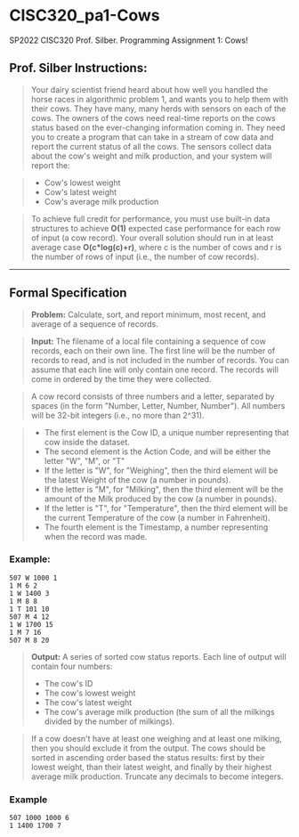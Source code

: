 # CISC320_pa1-Cows
SP2022 CISC320 Prof. Silber. Programming Assignment 1: Cows!


## Prof. Silber Instructions:

> Your dairy scientist friend heard about how well you handled the horse races in algorithmic problem 1, and wants you to help them with their cows. They have many, many herds with sensors on each of the cows. The owners of the cows need real-time reports on the cows status based on the ever-changing information coming in. They need you to create a program that can take in a stream of cow data and report the current status of all the cows. The sensors collect data about the cow's weight and milk production, and your system will report the:

> - Cow's lowest weight
> - Cow's latest weight
> - Cow's average milk production

> To achieve full credit for performance, you must use built-in data structures to achieve **O(1)** expected case performance for each row of input (a cow record). Your overall solution should run in at least average case **O(c*log(c)+r)**, where c is the number of cows and r is the number of rows of input (i.e., the number of cow records).

---
## Formal Specification

> **Problem:** Calculate, sort, and report minimum, most recent, and average of a sequence of records.

> **Input:** The filename of a local file containing a sequence of cow records, each on their own line. The first line will be the number of records to read, and is not included in the number of records. You can assume that each line will only contain one record. The records will come in ordered by the time they were collected.

> A cow record consists of three numbers and a letter, separated by spaces (in the form "Number, Letter, Number, Number"). All numbers will be 32-bit integers (i.e., no more than 2^31).

> - The first element is the Cow ID, a unique number representing that cow inside the dataset.
> - The second element is the Action Code, and will be either the letter "W", "M", or "T"
> - If the letter is "W", for "Weighing", then the third element will be the latest Weight of the cow (a number in pounds).
> - If the letter is "M", for "Milking", then the third element will be the amount of the Milk produced by the cow (a number in pounds).
> - If the letter is "T", for "Temperature", then the third element will be the current Temperature of the cow (a number in Fahrenheit).
> - The fourth element is the Timestamp, a number representing when the record was made.

### Example:
```
507 W 1000 1
1 M 6 2
1 W 1400 3
1 M 8 8
1 T 101 10
507 M 4 12
1 W 1700 15
1 M 7 16
507 M 8 20
```
> **Output:** A series of sorted cow status reports. Each line of output will contain four numbers:
> - The cow's ID
> - The cow's lowest weight
> - The cow's latest weight
> - The cow's average milk production (the sum of all the milkings divided by the number of milkings).

> If a cow doesn't have at least one weighing and at least one milking, then you should exclude it from the output. The cows should be sorted in ascending order based the status results: first by their lowest weight, than their latest weight, and finally by their highest average milk production. Truncate any decimals to become integers.
### Example
```
507 1000 1000 6
1 1400 1700 7
```
